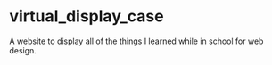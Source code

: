 # virtual_display_case
A website to display all of the things I learned while in school for web design.
